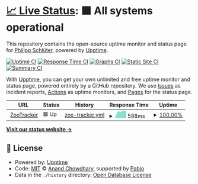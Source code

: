 # [📈 Live Status](https://roink.github.io/zootracker-upptime): <!--live status--> **🟩 All systems operational**

This repository contains the open-source uptime monitor and status page for [Philipp Schlüter](https://roink.github.io/zootracker-upptime), powered by [Upptime](https://github.com/upptime/upptime).

[![Uptime CI](https://github.com/roink/zootracker-upptime/workflows/Uptime%20CI/badge.svg)](https://github.com/roink/zootracker-upptime/actions?query=workflow%3A%22Uptime+CI%22)
[![Response Time CI](https://github.com/roink/zootracker-upptime/workflows/Response%20Time%20CI/badge.svg)](https://github.com/roink/zootracker-upptime/actions?query=workflow%3A%22Response+Time+CI%22)
[![Graphs CI](https://github.com/roink/zootracker-upptime/workflows/Graphs%20CI/badge.svg)](https://github.com/roink/zootracker-upptime/actions?query=workflow%3A%22Graphs+CI%22)
[![Static Site CI](https://github.com/roink/zootracker-upptime/workflows/Static%20Site%20CI/badge.svg)](https://github.com/roink/zootracker-upptime/actions?query=workflow%3A%22Static+Site+CI%22)
[![Summary CI](https://github.com/roink/zootracker-upptime/workflows/Summary%20CI/badge.svg)](https://github.com/roink/zootracker-upptime/actions?query=workflow%3A%22Summary+CI%22)

With [Upptime](https://upptime.js.org), you can get your own unlimited and free uptime monitor and status page, powered entirely by a GitHub repository. We use [Issues](https://github.com/roink/zootracker-upptime/issues) as incident reports, [Actions](https://github.com/roink/zootracker-upptime/actions) as uptime monitors, and [Pages](https://roink.github.io/zootracker-upptime) for the status page.

<!--start: status pages-->
<!-- This summary is generated by Upptime (https://github.com/upptime/upptime) -->
<!-- Do not edit this manually, your changes will be overwritten -->
<!-- prettier-ignore -->
| URL | Status | History | Response Time | Uptime |
| --- | ------ | ------- | ------------- | ------ |
| <img alt="" src="https://icons.duckduckgo.com/ip3/zootracker.app.ico" height="13"> [ZooTracker](https://zootracker.app) | 🟩 Up | [zoo-tracker.yml](https://github.com/roink/zootracker-upptime/commits/HEAD/history/zoo-tracker.yml) | <details><summary><img alt="Response time graph" src="./graphs/zoo-tracker/response-time-week.png" height="20"> 588ms</summary><br><a href="https://roink.github.io/zootracker-upptime/history/zoo-tracker"><img alt="Response time 588" src="https://img.shields.io/endpoint?url=https%3A%2F%2Fraw.githubusercontent.com%2Froink%2Fzootracker-upptime%2FHEAD%2Fapi%2Fzoo-tracker%2Fresponse-time.json"></a><br><a href="https://roink.github.io/zootracker-upptime/history/zoo-tracker"><img alt="24-hour response time 588" src="https://img.shields.io/endpoint?url=https%3A%2F%2Fraw.githubusercontent.com%2Froink%2Fzootracker-upptime%2FHEAD%2Fapi%2Fzoo-tracker%2Fresponse-time-day.json"></a><br><a href="https://roink.github.io/zootracker-upptime/history/zoo-tracker"><img alt="7-day response time 588" src="https://img.shields.io/endpoint?url=https%3A%2F%2Fraw.githubusercontent.com%2Froink%2Fzootracker-upptime%2FHEAD%2Fapi%2Fzoo-tracker%2Fresponse-time-week.json"></a><br><a href="https://roink.github.io/zootracker-upptime/history/zoo-tracker"><img alt="30-day response time 588" src="https://img.shields.io/endpoint?url=https%3A%2F%2Fraw.githubusercontent.com%2Froink%2Fzootracker-upptime%2FHEAD%2Fapi%2Fzoo-tracker%2Fresponse-time-month.json"></a><br><a href="https://roink.github.io/zootracker-upptime/history/zoo-tracker"><img alt="1-year response time 588" src="https://img.shields.io/endpoint?url=https%3A%2F%2Fraw.githubusercontent.com%2Froink%2Fzootracker-upptime%2FHEAD%2Fapi%2Fzoo-tracker%2Fresponse-time-year.json"></a></details> | <details><summary><a href="https://roink.github.io/zootracker-upptime/history/zoo-tracker">100.00%</a></summary><a href="https://roink.github.io/zootracker-upptime/history/zoo-tracker"><img alt="All-time uptime 100.00%" src="https://img.shields.io/endpoint?url=https%3A%2F%2Fraw.githubusercontent.com%2Froink%2Fzootracker-upptime%2FHEAD%2Fapi%2Fzoo-tracker%2Fuptime.json"></a><br><a href="https://roink.github.io/zootracker-upptime/history/zoo-tracker"><img alt="24-hour uptime 100.00%" src="https://img.shields.io/endpoint?url=https%3A%2F%2Fraw.githubusercontent.com%2Froink%2Fzootracker-upptime%2FHEAD%2Fapi%2Fzoo-tracker%2Fuptime-day.json"></a><br><a href="https://roink.github.io/zootracker-upptime/history/zoo-tracker"><img alt="7-day uptime 100.00%" src="https://img.shields.io/endpoint?url=https%3A%2F%2Fraw.githubusercontent.com%2Froink%2Fzootracker-upptime%2FHEAD%2Fapi%2Fzoo-tracker%2Fuptime-week.json"></a><br><a href="https://roink.github.io/zootracker-upptime/history/zoo-tracker"><img alt="30-day uptime 100.00%" src="https://img.shields.io/endpoint?url=https%3A%2F%2Fraw.githubusercontent.com%2Froink%2Fzootracker-upptime%2FHEAD%2Fapi%2Fzoo-tracker%2Fuptime-month.json"></a><br><a href="https://roink.github.io/zootracker-upptime/history/zoo-tracker"><img alt="1-year uptime 100.00%" src="https://img.shields.io/endpoint?url=https%3A%2F%2Fraw.githubusercontent.com%2Froink%2Fzootracker-upptime%2FHEAD%2Fapi%2Fzoo-tracker%2Fuptime-year.json"></a></details>

<!--end: status pages-->

[**Visit our status website →**](https://roink.github.io/zootracker-upptime)

## 📄 License

- Powered by: [Upptime](https://github.com/upptime/upptime)
- Code: [MIT](./LICENSE) © [Anand Chowdhary](https://anandchowdhary.com), supported by [Pabio](https://pabio.com)
- Data in the `./history` directory: [Open Database License](https://opendatacommons.org/licenses/odbl/1-0/)
